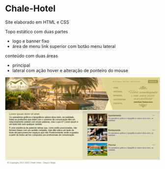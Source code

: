 # Chale-Hotel
 
Site elaborado em 
HTML e CSS

Topo estático com duas partes
- logo e banner fixo
- área de menu 
link superior com botão
menu lateral

conteúdo com duas áreas
- principal
- lateral com ação hover e alteração de ponteiro do mouse

<img src="Chale_Hotel.png">
